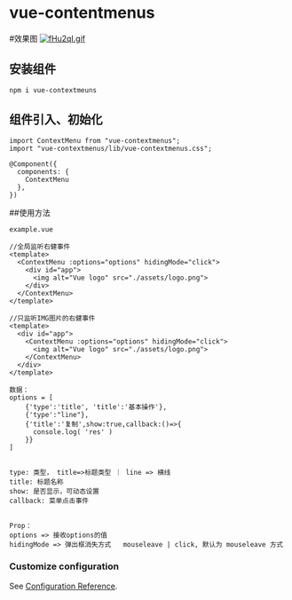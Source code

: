# vue-contentmenus

#效果图
[![fHu2qI.gif](https://z3.ax1x.com/2021/08/19/fHu2qI.gif)](https://imgtu.com/i/fHu2qI)

## 安装组件
```
npm i vue-contextmeuns
```

## 组件引入、初始化
```
import ContextMenu from "vue-contextmenus";
import "vue-contextmenus/lib/vue-contextmenus.css";

@Component({
  components: {
    ContextMenu
  },
})
```

##使用方法
```
example.vue

//全局监听右健事件
<template>
  <ContextMenu :options="options" hidingMode="click">
    <div id="app">
      <img alt="Vue logo" src="./assets/logo.png">
    </div>
  </ContextMenu>
</template>

//只监听IMG图片的右健事件
<template>
  <div id="app">
  	<ContextMenu :options="options" hidingMode="click">
      <img alt="Vue logo" src="./assets/logo.png">
  	</ContextMenu>
  </div>
</template>

数据：
options = [
    {'type':'title', 'title':'基本操作'},
    {'type':"line"},
    {'title':'复制',show:true,callback:()=>{
      console.log( 'res' )
    }}
]


type: 类型， title=>标题类型 ｜ line => 横线
title: 标题名称
show: 是否显示，可动态设置
callback: 菜单点击事件


Prop：
options => 接收options的值
hidingMode => 弹出框消失方式   mouseleave | click, 默认为 mouseleave 方式

```


### Customize configuration
See [Configuration Reference](https://github.com/nacker1/vue-contextmenus).


